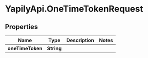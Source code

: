 # YapilyApi.OneTimeTokenRequest

## Properties
Name | Type | Description | Notes
------------ | ------------- | ------------- | -------------
**oneTimeToken** | **String** |  | 


